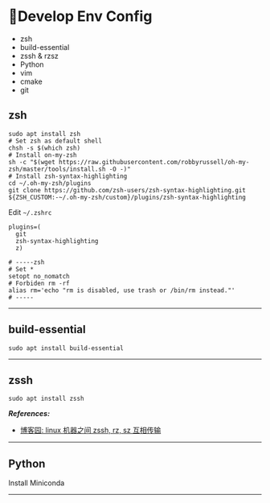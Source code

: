 # :fallen_leaf:Develop Env Config

- zsh
- build-essential
- zssh & rzsz
- Python
- vim
- cmake
- git

## zsh

```shell
sudo apt install zsh
# Set zsh as default shell
chsh -s $(which zsh)
# Install on-my-zsh
sh -c "$(wget https://raw.githubusercontent.com/robbyrussell/oh-my-zsh/master/tools/install.sh -O -)"
# Install zsh-syntax-highlighting
cd ~/.oh-my-zsh/plugins
git clone https://github.com/zsh-users/zsh-syntax-highlighting.git ${ZSH_CUSTOM:-~/.oh-my-zsh/custom}/plugins/zsh-syntax-highlighting
```

Edit `~/.zshrc`

```shell
plugins=(
  git
  zsh-syntax-highlighting
  z)

# -----zsh
# Set *
setopt no_nomatch
# Forbiden rm -rf
alias rm='echo "rm is disabled, use trash or /bin/rm instead."'
# -----
```

---

## build-essential

```shell
sudo apt install build-essential
```

---

## zssh

```shell
sudo apt install zssh
```

**_References:_**

- [博客园: linux 机器之间 zssh, rz, sz 互相传输](https://www.cnblogs.com/strikebone/p/3454679.html)

---

## Python

Install Miniconda

---
